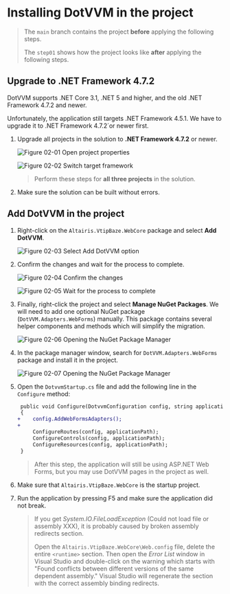 # Installing DotVVM in the project

> The `main` branch contains the project **before** applying the following steps.
>
> The `step01` shows how the project looks like **after** applying the following steps.

## Upgrade to .NET Framework 4.7.2

DotVVM supports .NET Core 3.1, .NET 5 and higher, and the old .NET Framework 4.7.2 and newer.

Unfortunately, the application still targets .NET Framework 4.5.1. We have to upgrade it to .NET Framework 4.7.2´or newer first.

1. Upgrade all projects in the solution to **.NET Framework 4.7.2** or newer.

    ![Figure 02-01 Open project properties](figures/02-01.png)

    ![Figure 02-02 Switch target framework](figures/02-02.png)

    > Perform these steps for **all three projects** in the solution.

1. Make sure the solution can be built without errors.

## Add DotVVM in the project

1. Right-click on the `Altairis.VtipBaze.WebCore` package and select **Add DotVVM**.

    ![Figure 02-03 Select Add DotVVM option](figures/02-03.png)

1. Confirm the changes and wait for the process to complete. 

    ![Figure 02-04 Confirm the changes](figures/02-04.png)

    ![Figure 02-05 Wait for the process to complete](figures/02-05.png)

1. Finally, right-click the project and select **Manage NuGet Packages**. We will need to add one optional NuGet package (`DotVVM.Adapters.WebForms`) manually. This package contains several helper components and methods which will simplify the migration.

    ![Figure 02-06 Opening the NuGet Package Manager](figures/02-06.png)

1. In the package manager window, search for `DotVVM.Adapters.WebForms` package and install it in the project.

    ![Figure 02-07 Opening the NuGet Package Manager](figures/02-07.png)

1. Open the `DotvvmStartup.cs` file and add the following line in the `Configure` method:

    ```diff
     public void Configure(DotvvmConfiguration config, string applicationPath)
     {
    +    config.AddWebFormsAdapters();
    +
         ConfigureRoutes(config, applicationPath);
         ConfigureControls(config, applicationPath);
         ConfigureResources(config, applicationPath);
     }    
    ```

    > After this step, the application will still be using ASP.NET Web Forms, but you may use DotVVM pages in the project as well.

1. Make sure that `Altairis.VtipBaze.WebCore` is the startup project.

1. Run the application by pressing F5 and make sure the application did not break.

    > If you get _System.IO.FileLoadException_ (Could not load file or assembly XXX), it is probably caused by broken assembly redirects section.
    > 
    > Open the `Altairis.VtipBaze.WebCore\Web.config` file, delete the entire `<runtime>` section. Then open the _Error List_ window in Visual Studio and double-click on the warning which starts with "Found conflicts between different versions of the same dependent assembly." Visual Studio will regenerate the section with the correct assembly binding redirects.